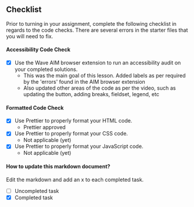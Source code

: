 ## Checklist

Prior to turning in your assignment, complete the following checklist in regards to the code checks. There are several errors in the starter files that you will need to fix.

#### Accessibility Code Check

- [x] Use the Wave AIM browser extension to run an accessibility audit on your completed solutions.
  - This was the main goal of this lesson. Added labels as per required by the 'errors' found in the AIM browser extension
  - Also updated other areas of the code as per the video, such as updating the button, adding breaks, fieldset, legend, etc

#### Formatted Code Check

- [x] Use Prettier to properly format your HTML code.
  - Prettier approved
- [x] Use Prettier to properly format your CSS code.
  - Not applicable (yet)
- [x] Use Prettier to properly format your JavaScript code.
  - Not applicable (yet)

#### How to update this markdown document?

Edit the markdown and add an x to each completed task.

- [ ] Uncompleted task
- [x] Completed task
